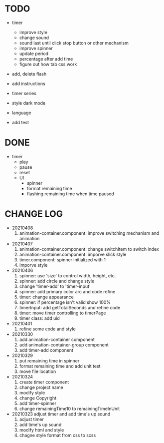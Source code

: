 
# TODO

- timer
  - improve style
  - change sound
  - sound last until click stop button or other mechanism
  - improve spinner
  - update period
  - percentage after add time
  - figure out how tab css work

- add, delete flash
- add instructions
- timer series
- style dark mode
- language

- add test

# DONE

- timer
  - play
  - pause
  - reset
  - UI
    - spinner
    - format remaining time
    - flashing remaining time when time paused

# CHANGE LOG

- 20210408
  1. animation-container.component: improve switching mechanism and animation
- 20210407
  1. animation-container.component: change switchItem to switch index
  2. animation-container.component: imporve slick style
  3. timer.component: spinner initialized with 1
  4. imporve style
- 20210406
  1. spinner: use 'size' to control width, height, etc.
  2. spinner: add circle and change style
  3. change 'timer-add' to 'timer-input'
  4. spinner: add primary color arc and code refine
  5. timer: change appearance
  6. spinner: if percentage isn't valid show 100%
  7. timerInput: add getTotalSeconds and refine code
  8. timer: move timer controlling to timerPage
  9. timer class: add uid
- 20210401
  1. refine some code and style
- 20210330
  1. add animation-container component
  2. add animation-container-group component
  3. add timer-add component
- 20210329
  1. put remaining time in spinner
  2. format remaining time and add unit test
  3. move file location
- 20210324
  1. create timer component
  2. change project name
  3. modify style
  4. change Copyright
  5. add timer-spinner
  6. change remainingTime10 to remainingTimeInUnit
- 20210323 adjust timer and add time's up sound
  1. adjust timer
  2. add time's up sound
  3. modify html and style
  4. chagne style format from css to scss
